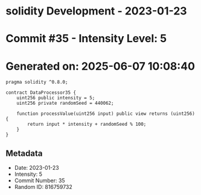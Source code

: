 ﻿# solidity Development - 2023-01-23
# Commit #35 - Intensity Level: 5
# Generated on: 2025-06-07 10:08:40
```solidity
pragma solidity ^0.8.0;

contract DataProcessor35 {
    uint256 public intensity = 5;
    uint256 private randomSeed = 440062;

    function processValue(uint256 input) public view returns (uint256) {
        return input * intensity + randomSeed % 100;
    }
}
```
## Metadata
- Date: 2023-01-23
- Intensity: 5
- Commit Number: 35
- Random ID: 816759732
